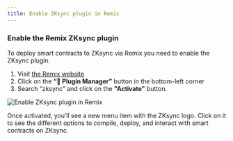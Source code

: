 ```yaml
---
title: Enable ZKsync plugin in Remix
---
```


### Enable the Remix ZKsync plugin

To deploy smart contracts to ZKsync via Remix you need to enable the ZKsync plugin.

1. Visit [the Remix website](https://remix.ethereum.org/)
2. Click on the **“🔌 Plugin Manager”** button in the bottom-left corner
3. Search “zksync” and click on the **"Activate"** button.

![Enable ZKsync plugin in Remix](/images/enable-remix-plugin.gif)

Once activated, you’ll see a new menu item with the ZKsync logo. Click on it to see the different options to compile,
deploy, and interact with smart contracts on ZKsync.
